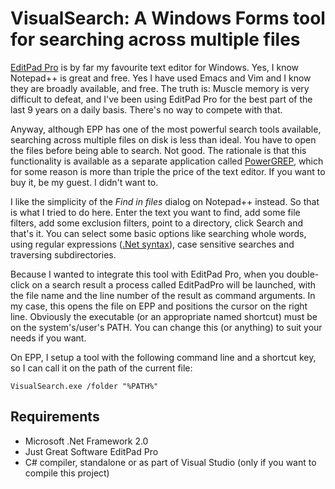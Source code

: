 VisualSearch: A Windows Forms tool for searching across multiple files
======================================================================

[EditPad Pro]( http://www.editpadpro.com/) is by far my favourite text editor for Windows. Yes, I know Notepad++ is great and free. Yes I have used Emacs and Vim and I know they are broadly available, and free. The truth is: Muscle memory is very difficult to defeat, and I've been using EditPad Pro for the best part of the last 9 years on a daily basis. There's no way to compete with that.

Anyway, although EPP has one of the most powerful search tools available, searching across multiple files on disk is less than ideal. You have to open the files before being able to search. Not good. The rationale is that this functionality is available as a separate application called [PowerGREP]( http://www.powergrep.com/), which for some reason is more than triple the price of the text editor. If you want to buy it, be my guest. I didn't want to.

I like the simplicity of the _Find in files_ dialog on Notepad++ instead. So that is what I tried to do here. Enter the text you want to find, add some file filters, add some exclusion filters, point to a directory, click Search and that's it. You can select some basic options like searching whole words, using regular expressions ([.Net syntax]( http://www.regular-expressions.info/refext.html)), case sensitive searches and traversing subdirectories.

Because I wanted to integrate this tool with EditPad Pro, when you double-click on a search result a process called EditPadPro will be launched, with the file name and the line number of the result as command arguments. In my case, this opens the file on EPP and positions the cursor on the right line. Obviously the executable (or an appropriate named shortcut) must be on the system's/user's PATH. You can change this (or anything) to suit your needs if you want.

On EPP, I setup a tool with the following command line and a shortcut key, so I can call it on the path of the current file:

    VisualSearch.exe /folder "%PATH%"

Requirements
------------

* Microsoft .Net Framework 2.0
* Just Great Software EditPad Pro
* C# compiler, standalone or as part of Visual Studio (only if you want to compile this project)
